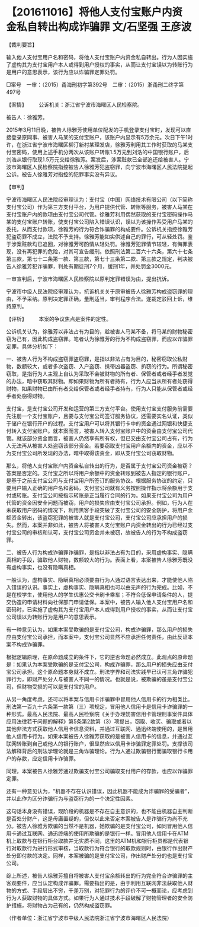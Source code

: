 # 【201611016】将他人支付宝账户内资金私自转出构成诈骗罪 文/石坚强 王彦波

【裁判要旨】

输入他人支付宝用户名和密码，将他人支付宝账户内资金私自转出。行为人因实施了虚构其为支付宝用户本人或得到用户授权的事实，从而让支付宝误以为转账行为是用户的意思表示，该行为应以诈骗罪定罪处罚。

□案号　一审：（2015）甬海刑初字第392号　二审：（2015）浙甬刑二终字第497号

【案情】 　　公诉机关：浙江省宁波市海曙区人民检察院。

被告人：徐雅芳。

2015年3月11日晚，被告人徐雅芳使用单位配发的手机登录支付宝时，发现可以直接登录原同事、被害人马某的支付宝账户，该账户内显示有5万余元。次日下午1时许，在浙江省宁波市海曙区柳汀新村某理发店，徐雅芳利用其工作时获取的马某支付宝密码，使用上述手机分两次从该账户转账1.5万元到刘浩的中国银行账户，后刘浩从银行取现1.5万元交给徐雅芳。案发后，涉案赃款已全部追还给被害人。宁波市海曙区人民检察院指控被告人徐雅芳犯盗窃罪，向宁波市海曙区人民法院提起公诉。被告人徐雅芳对指控的犯罪事实没有异议。

【审判】

宁波市海曙区人民法院经审理认为：支付宝（中国）网络技术有限公司（以下简称支付宝公司）作为第三方支付平台，为用户提供代管、转账等服务，被害人马某在支付宝账户内的款项由支付宝公司代管。徐雅芳利用偶然获取的支付宝密码操作马某的支付宝账户转账，使支付宝公司陷入错误认识，误以为该操作系受用户马某的委托，从而支付款项，徐雅芳的行为符合诈骗罪的构成要件。公诉机关指控徐雅芳犯盗窃罪不成立，法院不予支持。徐雅芳能如实供述自己的罪行，可从轻处罚。鉴于涉案赃款均已追回，对徐雅芳可酌情从轻处罚。徐雅芳犯罪情节较轻，有悔罪表现，没有再犯罪的危险，对其可宣告缓刑。依照刑法第二百六十六条，第六十七条第三款，第七十二条第一款、第三款，第七十三条第二款、第三款之规定，判决被告人徐雅芳犯诈骗罪，判处有期徒刑7个月，缓刑1年，并处罚金3000元。

一审宣判后，宁波市海曙区人民检察院以原判定罪错误为由，提出抗诉。

宁波市中级人民法院经审理认为，抗诉机关关于原审被告人徐雅芳构成盗窃罪的理由，不予采纳。原判决定罪正确，量刑适当，审判程序合法。遂裁定驳回上诉，维持原判。

【评析】 　　本案的争议焦点是案件的定性。

公诉机关认为，徐雅芳以非法占有为目的，趁被害人马某不备，将马某的财物秘密窃为己有，因此构成盗窃罪。笔者认为徐雅芳的行为不构成盗窃罪，而应以诈骗罪定罪。具体分析如下：

一、被告人行为不构成盗窃罪盗窃罪，是指以非法占有为目的，秘密窃取公私财物，数额较大，或者多次盗窃、入户盗窃、携带凶器盗窃、扒窃的行为。所谓秘密窃取，是指行为人主观上自认为采取不会被财物的所有者、保管者或者经手者发觉的办法，暗中窃取其财物。即如果财物为所有者持有，行为人应当从所有者处窃得财物，如果财物已由所有者交给保管者或者经手者持有，行为人只能从保管者或经手者处窃得财物。

支付宝，是支付宝公司开发和运营的第三方支付平台。使用支付宝支付服务前需要先注册一个支付宝账户，且要与支付宝公司签订服务协议，还需要实名认证，类似于储户在银行开户的过程。支付宝用户可以将其银行卡中的资金通过网银和快捷支付转入支付宝账户。就本案而言，被害人转入支付宝账户中的资金由支付宝公司代管。就该部分资金而言，被害人仍然享有所有权，但已交由支付宝公司占有，行为人无法再从被害人处盗窃该部分资金。若要窃取支付宝用户余额内的资金，应以不为支付宝公司所发现的办法，暗中取得该资金，即从支付宝公司窃取财物。

那么，将他人支付宝账户内资金私自转出的行为，是否属于支付宝公司资金被窃？答案是否定的。支付宝之所以将用户余额中的资金转账到被告人指定的银行账户，是基于之前支付宝公司与支付宝用户所签订的服务协议。根据服务协议的约定，只要用户输入正确的用户名和密码，支付宝公司就有义务按照操作指示将余额用于支付或转账。支付宝公司按指示转账是正当履行合同的行为。如果支付宝公司为用户代管的资金因安全问题而被窃，用户的损失应由支付宝公司承担。例如，行为人在未获取用户密码的情况下，利用黑客手段突破了支付宝公司的安全防护，将用户余额资金转出，该盗窃犯罪的被害人就是支付宝公司，支付宝公司应承担用户的损失。然而，本案并非如此，被告人将被害人支付宝账户内资金转出的行为已经过支付宝公司的审核和认可，支付宝公司资金并未被窃，故被告人的行为不构成盗窃罪。

二、被告人行为构成诈骗罪诈骗罪，是指以非法占有为目的，采用虚构事实、隐瞒真相的手段，骗取他人财物，数额较大的行为。表面上看，本案被告人徐雅芳既没有虚构事实，也没有隐瞒真相。

一般认为，虚构事实、隐瞒真相必须要由行为人通过语言表达出来，才能使他人陷入错误的认识。事实上，虚构事实、隐瞒真相也可以由无声的行为完成。比如，不是在校学生，使用他人的学生优惠公交卡刷卡乘车；不符合低保申请条件的人，提交伪造的申请材料向社保部门申请低保。本案中，被告人输入他人支付宝用户名和密码时，已实施了虚构其为支付宝用户本人或得到用户授权的事实，从而让支付宝公司误以为转账行为是用户的意思表示。

有一种意见认为，如果本案受欺骗的是支付宝公司，构成诈骗罪，那么用户的损失应由支付宝公司承担，而本案中，支付宝公司显然不应承担任何责任，由此反证本案不构成诈骗罪。

根据逻辑原理，在原命题成立的条件下，它的逆否命题必然成立。此观点的原命题是：如果认为本案受欺骗的是支付宝公司，构成诈骗罪，那么用户的损失应由支付宝公司承担。这个原命题本身就不成立。刑法学界和司法实践早已认可三角诈骗犯罪行为，即财产处分人与被害人不同一的情况。也就是说，被欺骗的虽是支付宝公司，但财物受损的可以是支付宝的用户。

从另一角度考虑，还可以将本案与信用卡诈骗罪中冒用他人信用卡的行为相类比。刑法第一百九十六条第一款第（三）项规定，冒用他人信用卡是信用卡诈骗罪的一种形式。最高人民法院、最高人民检察院《关于办理妨害信用卡管理刑事案件具体应用法律若干问题的解释》第5条第2款第（3）项提出，窃取、收买、骗取或者以其他非法方式获取他人信用卡信息资料，并通过互联网、通迅终端使用的，是冒用他人信用卡行为。如果本案被告人徐雅芳获取的是被害人信用卡的信息，并通过互联网转账到自己或他人的银行账户，很显然应以信用卡诈骗罪定罪处罚。支撑该司法解释背后的刑法学理论就是三角诈骗理论。行为人通过欺骗银行而骗取银行卡用户的存款，应定信用卡诈骗罪。

同理，本案被告人徐雅芳通过欺骗支付宝公司骗取支付用户的存款，也应以诈骗罪定罪。

还有一种意见认为，"机器不存在认识错误，因此机器不能成为诈骗罪的受骗者"，并以此作为区分诈骗行为与盗窃行为的一个决定性因素。

这句话本身没有错误，现阶段的机器是不存在自主意识的，也不能由机器自主判断是否处分财产，这是毋庸置疑的，但仅以此来否定本案被告人是诈骗行为尚不充分。被告人徐雅芳欺骗的当然不是机器，她欺骗的是支付宝公司，如同冒用他人信用卡通过互联网、通迅终端的使用所欺骗的是银行一样。冒用他人信用卡在ATM机上取款与在银行柜台取款并无实质不同，这里的ATM机和银行柜员都是代表银行对取款行为进行形式审核，当取款行为符合银行的取款规则时，由银行作出财产处分即付款的决定。同样，本案被骗的是支付宝公司，作出财产处分的也是支付宝公司。

综上所述，被告人徐雅芳擅自将被害人支付宝余额转出的行为完全符合诈骗罪的主客观要件，应当认定构成诈骗罪。需要指出的是，由于利用互联网非法获取他人财物的方式、手段层出不穷，千差万别，对犯罪行为的评价不可一概而论，应考虑到行为人获取财物的具体方式。如果行为人通过技术手段破解了财物管理者的安全防护措施，将财物占为己有的，仍然构成盗窃罪。

（作者单位：浙江省宁波市中级人民法院浙江省宁波市海曙区人民法院）